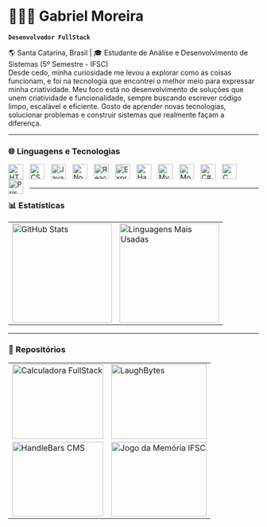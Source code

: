 # 👨🏽‍💻 Gabriel Moreira

**`Desenvolvedor FullStack`**

🌎 Santa Catarina, Brasil | 🎓 Estudante de Análise e Desenvolvimento de Sistemas (5º Semestre - IFSC)
<br/>
Desde cedo, minha curiosidade me levou a explorar como as coisas funcionam, e foi na tecnologia que encontrei o melhor meio para expressar minha criatividade. Meu foco está no desenvolvimento de soluções que unem criatividade e funcionalidade, sempre buscando escrever código limpo, escalável e eficiente.
Gosto de aprender novas tecnologias, solucionar problemas e construir sistemas que realmente façam a diferença. 


---

### 🌐 Linguagens e Tecnologias

<img 
    align="left" 
    alt="HTML"
    title="HTML" 
    width="30px" 
    style="padding-right: 10px;" 
    src="https://cdn.jsdelivr.net/gh/devicons/devicon@latest/icons/html5/html5-original.svg" 
/>
<img 
    align="left" 
    alt="CSS" 
    title="CSS"
    width="30px" 
    style="padding-right: 10px;" 
    src="https://cdn.jsdelivr.net/gh/devicons/devicon@latest/icons/css3/css3-original.svg" 
/>
<img 
    align="left" 
    alt="JavaScript" 
    title="JavaScript"
    width="30px" 
    style="padding-right: 10px;" 
    src="https://cdn.jsdelivr.net/gh/devicons/devicon@latest/icons/javascript/javascript-original.svg" 
/>
<img 
    align="left" 
    alt="Node.JS"
    title="Node.JS" 
    width="30px" 
    style="padding-right: 10px;" 
    src="https://cdn.jsdelivr.net/gh/devicons/devicon@latest/icons/nodejs/nodejs-original.svg"
/>
<img 
    align="left" 
    alt="React"
    title="React" 
    width="30px" 
    style="padding-right: 10px;" 
    src="https://cdn.jsdelivr.net/gh/devicons/devicon@latest/icons/react/react-original.svg" 
/>
<img 
    align="left" 
    alt="Express" 
    title="Express"
    width="30px" 
    style="padding-right: 10px;" 
    src="https://cdn.jsdelivr.net/gh/devicons/devicon@latest/icons/express/express-original.svg"
/>
<img 
    align="left" 
    alt="HandleBars"
    title="HandleBars" 
    width="30px" 
    style="padding-right: 10px;" 
    src="https://cdn.jsdelivr.net/gh/devicons/devicon@latest/icons/handlebars/handlebars-original.svg" 
/>
<img 
    align="left" 
    alt="MySql"
    title="MySql" 
    width="30px" 
    style="padding-right: 10px;" 
    src="https://cdn.jsdelivr.net/gh/devicons/devicon@latest/icons/mysql/mysql-original.svg" 
/>
<img 
    align="left" 
    alt="MongoDB" 
    title="MongoDB"
    width="30px" 
    style="padding-right: 10px;" 
    src="https://cdn.jsdelivr.net/gh/devicons/devicon@latest/icons/mongodb/mongodb-original.svg" 
/>
<img 
    align="left" 
    alt="C#" 
    title="C#"
    width="30px" 
    style="padding-right: 10px;" 
    src="https://cdn.jsdelivr.net/gh/devicons/devicon@latest/icons/csharp/csharp-original.svg" 
/>
<img 
    align="left" 
    alt="C" 
    title="C"
    width="30px" 
    style="padding-right: 10px;" 
    src="https://cdn.jsdelivr.net/gh/devicons/devicon@latest/icons/c/c-original.svg"
  />
  <img 
    align="left" 
    alt="Prisma"
    title="Prisma" 
    width="30px" 
    style="padding-right: 10px;" 
    src="https://cdn.jsdelivr.net/gh/devicons/devicon@latest/icons/prisma/prisma-original.svg" 
/>

<br/>
<br/> 

---

### 📊 Estatísticas

<table>
  <tr>
    <td>
      <img 
        alt="GitHub Stats" 
        height="200" 
        src="https://github-readme-stats.vercel.app/api?username=Dev-Fubuki&theme=chartreuse-dark&hide=prs,issues,contribs&show_icons=true"  
      />
    </td>
    <td>
      <img 
        alt="Linguagens Mais Usadas" 
        height="200" 
        src="https://github-readme-stats.vercel.app/api/top-langs/?username=Dev-Fubuki&theme=chartreuse-dark&layout=compact&custom_title=Linguagens&langs_count=9" 
      />
    </td>
  </tr>
</table>

---

### 📁 Repositórios 

<table>
    <tr>
        <td>
            <a href="https://github.com/Dev-Fubuki/Calculadora-FullStack" target="_blank">
                <img 
                    alt="Calculadora FullStack"
                    height="150"
                    style="width: 100%;"
                    src="https://github-readme-stats.vercel.app/api/pin/?username=Dev-Fubuki&repo=Calculadora-FullStack"
                />
            </a>
        </td>
        <td>
            <a href="https://github.com/Dev-Fubuki/LaughBytes" target="_blank">
                <img 
                    alt="LaughBytes"
                    height="150"
                    style="width: 100%;"
                    src="https://github-readme-stats.vercel.app/api/pin/?username=Dev-Fubuki&repo=LaughBytes"
                />
            </a>
        </td>
    </tr>
    <tr>
        <td>
            <a href="https://github.com/Dev-Fubuki/HandleBars-Cms" target="_blank">
                <img 
                    alt="HandleBars CMS"
                    height="150"
                    style="width: 100%;"
                    src="https://github-readme-stats.vercel.app/api/pin/?username=Dev-Fubuki&repo=HandleBars-Cms"
                />
            </a>
        </td>
        <td>
            <a href="https://github.com/Dev-Fubuki/JogoDaMemoria-IFSC" target="_blank">
                <img 
                    alt="Jogo da Memória IFSC"
                    height="150"
                    style="width: 100%;"
                    src="https://github-readme-stats.vercel.app/api/pin/?username=Dev-Fubuki&repo=JogoDaMemoria-IFSC"
                />
            </a>
        </td>
    </tr>
</table>

